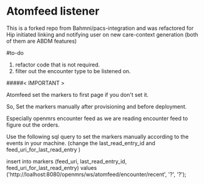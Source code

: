 # Atomfeed listener

This is a forked repo from Bahmni/pacs-integration and was refactored for Hip initiated linking and notifying user on new care-context generation (both of them are ABDM features)

#to-do
1) refactor code that is not required.
2) filter out the encounter type to be listened on.


#####< IMPORTANT >

Atomfeed set the markers to first page if you don't set it. 

So, Set the markers manually after provisioning and before deployment.

Especially openmrs encounter feed as we are reading encounter feed to figure out the orders.

Use the following sql query to set the markers manually according to the events in your machine. 
(change the last_read_entry_id and feed_uri_for_last_read_entry )

insert into markers (feed_uri, last_read_entry_id, feed_uri_for_last_read_entry) 
    values ('http://loalhost:8080/openmrs/ws/atomfeed/encounter/recent', '?', '?');
